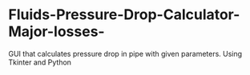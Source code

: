 # Fluids-Pressure-Drop-Calculator-Major-losses-

GUI that calculates pressure drop in pipe with given parameters. Using Tkinter and Python

